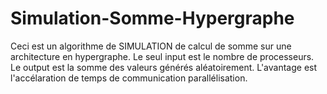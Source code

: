 # Simulation-Somme-Hypergraphe
Ceci est un algorithme de SIMULATION de calcul de somme sur une architecture en hypergraphe.
Le seul input est le nombre de processeurs.
Le output est la somme des valeurs générés aléatoirement. 
L'avantage est l'accélaration de temps de communication parallélisation.

